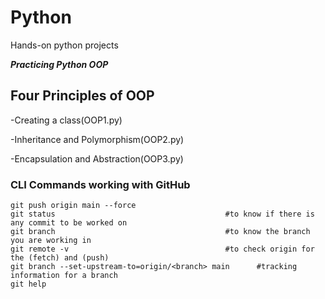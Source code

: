 # Python
Hands-on python projects

***Practicing Python OOP***

## Four Principles of OOP

-Creating a class(OOP1.py)

-Inheritance and Polymorphism(OOP2.py)

-Encapsulation and Abstraction(OOP3.py)

### CLI Commands working with GitHub

````
git push origin main --force
git status                                      #to know if there is any commit to be worked on
git branch                                      #to know the branch you are working in
git remote -v                                   #to check origin for the (fetch) and (push)
git branch --set-upstream-to=origin/<branch> main      #tracking information for a branch
git help
````


